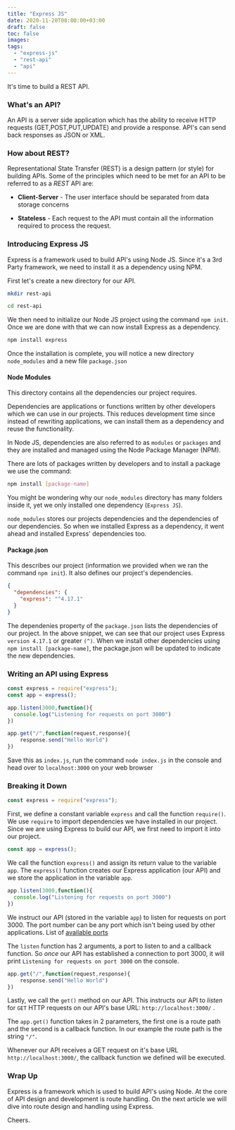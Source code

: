 ```yaml
---
title: "Express JS"
date: 2020-11-20T08:00:00+03:00
draft: false
toc: false
images:
tags:
  - "express-js"
  - "rest-api"
  - "api"
---
```


It's time to build a REST API.

### What's an API?

An API is a server side application which has the ability to receive HTTP requests (GET,POST,PUT,UPDATE) and provide a response. API's can send back responses as JSON or XML.

### How about REST?

Representational State Transfer (REST) is a design pattern (or style) for building APIs. Some of the principles which need to be met for an API to be referred to as a *REST* API are:

- **Client-Server** - The user interface should be separated from data storage concerns

- **Stateless** - Each request to the API must contain all the information required to process the request.


### Introducing Express JS

Express is a framework used to build API's using Node JS. Since it's a 3rd Party framework, we need to install it as a dependency using NPM.

First let's create a new directory for our API.

```bash
mkdir rest-api

cd rest-api
```

We then need to initialize our Node JS project using the command ```npm init```. Once we are done with that we can now install Express as a dependency.

```bash
npm install express
```
Once the installation is complete, you will notice a new directory `node_modules` and a new file `package.json`

#### Node Modules

This directory contains all the dependencies our project requires.

Dependencies are applications or functions written by other developers which we can use in our projects. This reduces development time since instead of rewriting applications, we can install them as a dependency and reuse the functionality.

In Node JS, dependencies are also referred to as `modules` or `packages` and they are installed and managed using the Node Package Manager (NPM). 

There are lots of packages written by developers and to install a package we use the command:

```bash 
npm install [package-name]
```

You might be wondering why our `node_modules` directory has many folders inside it, yet we only installed one dependency (`Express JS`).

`node_modules` stores our projects dependencies and the dependencies of our dependencies. So when we installed Express as a dependency, it went ahead and installed Express' dependencies too.

#### Package.json

This describes our project (information we provided when we ran the command `npm init`). It also defines our project's dependencies. 

```json
{
  "dependencies": {
    "express": "^4.17.1"
  }
}
```

The dependenies property of the `package.json` lists the dependencies of our project. In the above snippet, we can see that our project uses Express `version 4.17.1` or greater `(^)`. When we install other dependencies using `npm install [package-name]`, the package.json will be updated to indicate the new dependencies.

### Writing an API using Express

```javascript
const express = require("express");
const app = express();

app.listen(3000,function(){
  console.log("Listening for requests on port 3000")
})

app.get("/",function(request,response){
    response.send("Hello World")
})
```

Save this as `index.js`, run the command `node index.js` in the console and head over to `localhost:3000` on your web browser


### Breaking it Down

```js
const express = require("express");
```
First, we define a constant variable `express` and call the function `require()`. We use `require` to import dependencies we have installed in our project. Since we are using Express to build our API, we first need to import it into our project.

```js
const app = express();
```

We call the function `express()` and assign its return value to the variable `app`. The `express()` function creates our Express application (our API) and we store the application in the variable `app`.

```js
app.listen(3000,function(){
  console.log("Listening for requests on port 3000")
})
```

We instruct our API (stored in the variable `app`) to listen for requests on port 3000. The port number can be any port which isn't being used by other applications. List of [available ports](https://www.browserstack.com/question/664)

The `listen` function has 2 arguments, a port to listen to and a callback function. So *once* our API has established a connection to port 3000, it will print `Listening for requests on port 3000` on the console.

```javascript
app.get("/",function(request,response){
    response.send("Hello World")
})
```

Lastly, we call the `get()` method on our API. This instructs our API to *listen* for `GET` HTTP requests on our API's base URL: `http://localhost:3000/` . 

The `app.get()` function takes in 2 parameters, the first one is a route path and the second is a callback function. In our example the route path is the string `"/"`. 

Whenever our API receives a GET request on it's base URL `http://localhost:3000/`, the callback function we defined will be executed. 

### Wrap Up

Express is a framework which is used to build API's using Node. At the core of API design and development is route handling. On the next article we will dive into route design and handling using Express. 

Cheers.
